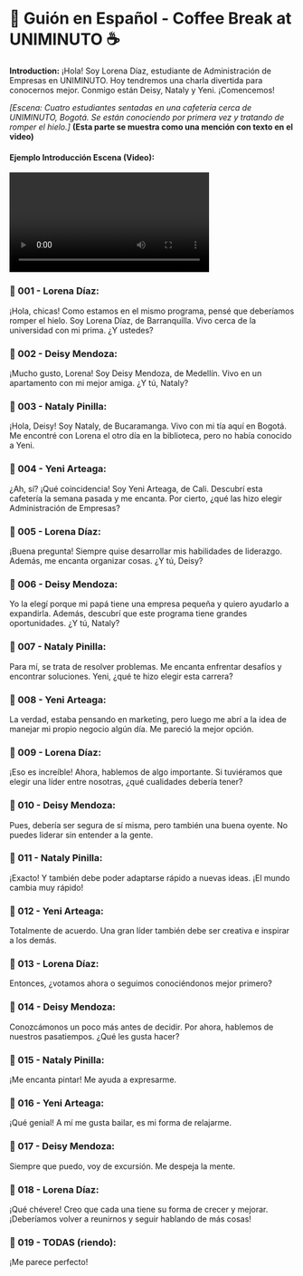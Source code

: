 # 📜 Guión en Español - Coffee Break at UNIMINUTO ☕

**Introduction:** ¡Hola! Soy Lorena Díaz, estudiante de Administración de Empresas en UNIMINUTO. Hoy tendremos una charla divertida para conocernos mejor. Conmigo están Deisy, Nataly y Yeni. ¡Comencemos!

*[Escena: Cuatro estudiantes sentadas en una cafetería cerca de UNIMINUTO, Bogotá. Se están conociendo por primera vez y tratando de romper el hielo.]* **(Esta parte se muestra como una mención con texto en el video)**

#### **Ejemplo Introducción Escena (Video):**

<video width="70%" controls>
  <source src="https://josemaestreb.github.io/coffee_uniminuto/docs/audios/Intro_Animated.mp4" type="video/mp4">
  Tu navegador no soporta el formato de video.
</video>

### 🌟 001 - Lorena Díaz:
¡Hola, chicas! Como estamos en el mismo programa, pensé que deberíamos romper el hielo. Soy Lorena Díaz, de Barranquilla. Vivo cerca de la universidad con mi prima. ¿Y ustedes?

### 🌟 002 - Deisy Mendoza:
¡Mucho gusto, Lorena! Soy Deisy Mendoza, de Medellín. Vivo en un apartamento con mi mejor amiga. ¿Y tú, Nataly?

### 🌟 003 - Nataly Pinilla:
¡Hola, Deisy! Soy Nataly, de Bucaramanga. Vivo con mi tía aquí en Bogotá. Me encontré con Lorena el otro día en la biblioteca, pero no había conocido a Yeni.

### 🌟 004 - Yeni Arteaga:
¿Ah, sí? ¡Qué coincidencia! Soy Yeni Arteaga, de Cali. Descubrí esta cafetería la semana pasada y me encanta. Por cierto, ¿qué las hizo elegir Administración de Empresas?

### 🌟 005 - Lorena Díaz:
¡Buena pregunta! Siempre quise desarrollar mis habilidades de liderazgo. Además, me encanta organizar cosas. ¿Y tú, Deisy?

### 🌟 006 - Deisy Mendoza:
Yo la elegí porque mi papá tiene una empresa pequeña y quiero ayudarlo a expandirla. Además, descubrí que este programa tiene grandes oportunidades. ¿Y tú, Nataly?

### 🌟 007 - Nataly Pinilla:
Para mí, se trata de resolver problemas. Me encanta enfrentar desafíos y encontrar soluciones. Yeni, ¿qué te hizo elegir esta carrera?

### 🌟 008 - Yeni Arteaga:
La verdad, estaba pensando en marketing, pero luego me abrí a la idea de manejar mi propio negocio algún día. Me pareció la mejor opción.

### 🌟 009 - Lorena Díaz:
¡Eso es increíble! Ahora, hablemos de algo importante. Si tuviéramos que elegir una líder entre nosotras, ¿qué cualidades debería tener?

### 🌟 010 - Deisy Mendoza:
Pues, debería ser segura de sí misma, pero también una buena oyente. No puedes liderar sin entender a la gente.

### 🌟 011 - Nataly Pinilla:
¡Exacto! Y también debe poder adaptarse rápido a nuevas ideas. ¡El mundo cambia muy rápido!

### 🌟 012 - Yeni Arteaga:
Totalmente de acuerdo. Una gran líder también debe ser creativa e inspirar a los demás.

### 🌟 013 - Lorena Díaz:
Entonces, ¿votamos ahora o seguimos conociéndonos mejor primero?

### 🌟 014 - Deisy Mendoza:
Conozcámonos un poco más antes de decidir. Por ahora, hablemos de nuestros pasatiempos. ¿Qué les gusta hacer?

### 🌟 015 - Nataly Pinilla:
¡Me encanta pintar! Me ayuda a expresarme.

### 🌟 016 - Yeni Arteaga:
¡Qué genial! A mí me gusta bailar, es mi forma de relajarme.

### 🌟 017 - Deisy Mendoza:
Siempre que puedo, voy de excursión. Me despeja la mente.

### 🌟 018 - Lorena Díaz:
¡Qué chévere! Creo que cada una tiene su forma de crecer y mejorar. ¡Deberíamos volver a reunirnos y seguir hablando de más cosas!

### 🌟 019 - TODAS (riendo):
¡Me parece perfecto!